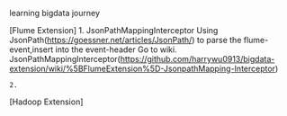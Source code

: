 learning bigdata journey

[Flume Extension]
    1. JsonPathMappingInterceptor
        Using JsonPath(https://goessner.net/articles/JsonPath/) to parse the flume-event,insert into the event-header
        Go to wiki.
        JsonPathMappingInterceptor(https://github.com/harrywu0913/bigdata-extension/wiki/%5BFlumeExtension%5D-JsonpathMapping-Interceptor)
        
        
    2.
    
[Hadoop Extension]